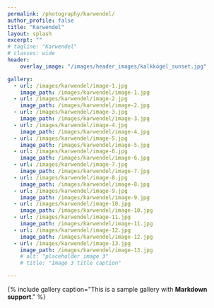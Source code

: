 ```yaml
---
permalink: /photography/karwendel/
author_profile: false
title: "Karwendel"
layout: splash
excerpt: ""
# tagline: "Karwendel"
# classes: wide
header: 
    overlay_image: "/images/header_images/kalkkögel_sunset.jpg"

gallery:
  - url: /images/karwendel/image-1.jpg
    image_path: /images/karwendel/image-1.jpg
  - url: /images/karwendel/image-2.jpg
    image_path: /images/karwendel/image-2.jpg
  - url: /images/karwendel/image-3.jpg
    image_path: /images/karwendel/image-3.jpg
  - url: /images/karwendel/image-4.jpg
    image_path: /images/karwendel/image-4.jpg
  - url: /images/karwendel/image-5.jpg
    image_path: /images/karwendel/image-5.jpg
  - url: /images/karwendel/image-6.jpg
    image_path: /images/karwendel/image-6.jpg
  - url: /images/karwendel/image-7.jpg
    image_path: /images/karwendel/image-7.jpg
  - url: /images/karwendel/image-8.jpg
    image_path: /images/karwendel/image-8.jpg
  - url: /images/karwendel/image-9.jpg
    image_path: /images/karwendel/image-9.jpg
  - url: /images/karwendel/image-10.jpg
    image_path: /images/karwendel/image-10.jpg
  - url: /images/karwendel/image-11.jpg
    image_path: /images/karwendel/image-11.jpg
  - url: /images/karwendel/image-12.jpg
    image_path: /images/karwendel/image-12.jpg
  - url: /images/karwendel/image-13.jpg
    image_path: /images/karwendel/image-13.jpg
    # alt: "placeholder image 3"
    # title: "Image 3 title caption"

---
```


{% include gallery caption="This is a sample gallery with **Markdown support**." %}